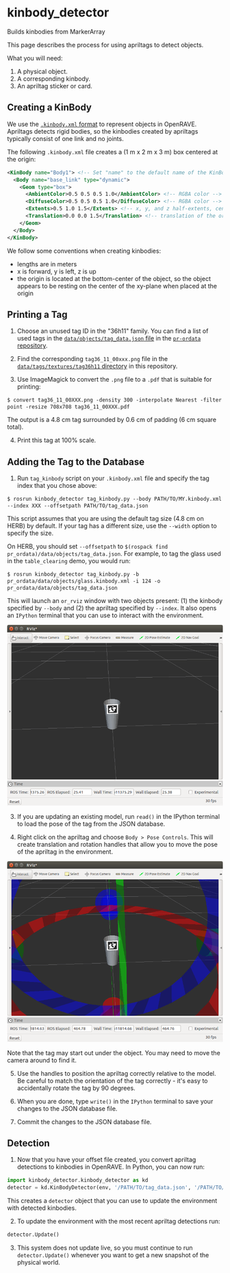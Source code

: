 # kinbody_detector
Builds kinbodies from MarkerArray 

This page describes the process for using apriltags to detect objects.

What you will need:

1. A physical object.
2. A corresponding kinbody.
3. An apriltag sticker or card.

## Creating a KinBody

We use the [`.kinbody.xml` format](http://openrave.programmingvision.com/wiki/index.php/Format:XML#KinBod) to represent objects in OpenRAVE. Apriltags detects rigid bodies, so the kinbodies created by apriltags typically consist of one link and no joints.

The following `.kinbody.xml` file creates a (1 m x 2 m x 3 m) box centered at the origin:
```xml
<KinBody name="Body1"> <!-- Set "name" to the default name of the KinBody. -->
  <Body name="base_link" type="dynamic">
    <Geom type="box">
      <AmbientColor>0.5 0.5 0.5 1.0</AmbientColor> <!-- RGBA color -->
      <DiffuseColor>0.5 0.5 0.5 1.0</DiffuseColor> <!-- RGBA color -->
      <Extents>0.5 1.0 1.5</Extents> <!-- x, y, and z half-extents, centered at the origin -->
      <Translation>0.0 0.0 1.5</Translation> <!-- translation of the origin -->
    </Geom>
  </Body>
</KinBody>
```

We follow some conventions when creating kinbodies:

- lengths are in meters
- x is forward, y is left, z is up
- the origin is located at the bottom-center of the object, so the object appears to be resting on the center of the xy-plane when placed at the origin 

## Printing a Tag

1. Choose an unused tag ID in the "36h11" family. You can find a list of used tags in the [`data/objects/tag_data.json` file](https://github.com/personalrobotics/pr-ordata/blob/master/data/objects/tag_data.json) in the [`pr-ordata` repository](https://github.com/personalrobotics/pr-ordata).

2. Find the corresponding `tag36_11_00xxx.png` file in the [`data/tags/textures/tag36h11` directory](https://github.com/personalrobotics/kinbody_detector/tree/master/data/tags/textures/tag36h11) in this repository.

3. Use ImageMagick to convert the `.png` file to a `.pdf` that is suitable for printing:
  ```console
  $ convert tag36_11_00XXX.png -density 300 -interpolate Nearest -filter point -resize 708x708 tag36_11_00XXX.pdf
  ```
  The output is a 4.8 cm tag surrounded by 0.6 cm of padding (6 cm square total).

4. Print this tag at 100% scale.

## Adding the Tag to the Database

1. Run `tag_kinbody` script on your `.kinbody.xml` file and specify the tag index that you chose above:
  ```console
  $ rosrun kinbody_detector tag_kinbody.py --body PATH/TO/MY.kinbody.xml --index XXX --offsetpath PATH/TO/tag_data.json
  ```
  This script assumes that you are using the default tag size (4.8 cm on HERB) by default. If your tag has a different size, use the `--width` option to specify the size.
  
  On HERB, you should set `--offsetpath` to `$(rospack find pr_ordata)/data/objects/tag_data.json`. For example, to tag the glass used in the `table_clearing` demo, you would run:
  ```console
  $ rosrun kinbody_detector tag_kinbody.py -b pr_ordata/data/objects/glass.kinbody.xml -i 124 -o pr_ordata/data/objects/tag_data.json
  ```
  
  This will launch an `or_rviz` window with two objects present: (1) the kinbody specified by `--body` and (2) the apriltag specified by `--index`. It also opens an `IPython` terminal that you can use to interact with the environment.
  
  ![kinbody_detector RViz window](docs/kinbody_detector_open.png)
  
3. If you are updating an existing model, run `read()` in the IPython terminal to load the pose of the tag from the JSON database.
  
4. Right click on the apriltag and choose `Body > Pose Controls`. This will create translation and rotation handles that allow you to move the pose of the apriltag in the environment.

  ![kinbody_detector Pose Controls](docs/kinbody_detector_pose.png)
  
  Note that the tag may start out under the object. You may need to move the camera around to find it.

5. Use the handles to position the apriltag correctly relative to the model. Be careful to match the orientation of the tag correctly - it's easy to accidentally rotate the tag by 90 degrees.

6. When you are done, type `write()` in the `IPython` terminal to save your changes to the JSON database file.

7. Commit the changes to the JSON database file.


## Detection

1. Now that you have your offset file created, you convert apriltag detections to kinbodies in OpenRAVE. In Python, you can now run:
  ```python
  import kinbody_detector.kinbody_detector as kd
  detector = kd.KinBodyDetector(env, '/PATH/TO/tag_data.json', '/PATH/TO/KINBODY/FOLDER', '/apriltags/marker_array')
  ```
  This creates a `detector` object that you can use to update the environment with detected kinbodies.

2. To update the environment with the most recent apriltag detections run:
  ```python
  detector.Update()
  ```

3. This system does not update live, so you must continue to run `detector.Update()` whenever you want to get a new snapshot of the physical world.
